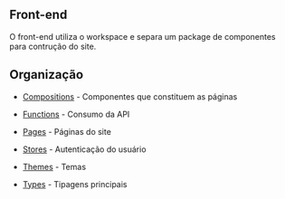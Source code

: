 
## Front-end

O front-end utiliza o workspace e separa um package de componentes para contrução do site.

## Organização

- [Compositions](https://github.com/arthurandrejozuk/voll-site/tree/main/web/project/web/compositions) - Componentes que constituem as páginas

- [Functions](https://github.com/arthurandrejozuk/voll-site/tree/main/web/project/web/functions) - Consumo da API

- [Pages](https://github.com/arthurandrejozuk/voll-site/tree/main/web/project/web/pages) - Páginas do site

- [Stores](https://github.com/arthurandrejozuk/voll-site/blob/main/web/project/web/stores/autentica.store.ts) - Autenticação do usuário 

- [Themes](https://github.com/arthurandrejozuk/voll-site/tree/main/web/project/web/theme) - Temas 

- [Types](https://github.com/arthurandrejozuk/voll-site/tree/main/web/project/web/types) - Tipagens principais
